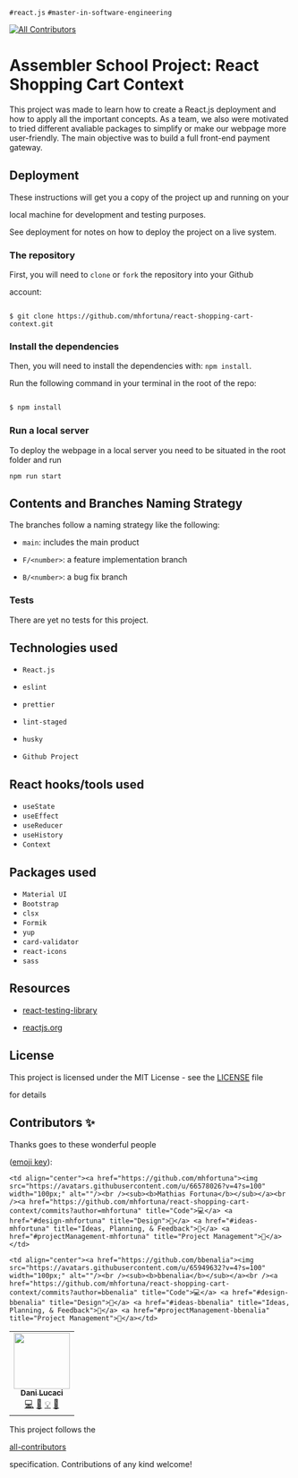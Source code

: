 
`#react.js`  `#master-in-software-engineering`

  

<!-- ALL-CONTRIBUTORS-BADGE:START - Do not remove or modify this section -->
[![All Contributors](https://img.shields.io/badge/all_contributors-2-orange.svg?style=flat-square)](#contributors-)
<!-- ALL-CONTRIBUTORS-BADGE:END -->

  

# Assembler School Project: React Shopping Cart Context

  
This project was made to learn how to create a React.js deployment and how to apply all the important concepts. 
As a team, we also were motivated to tried different avaliable packages to simplify or make our webpage more user-friendly.
The main objective was to build a full front-end payment gateway.

## Deployment

  

These instructions will get you a copy of the project up and running on your

local machine for development and testing purposes.

  

See deployment for notes on how to deploy the project on a live system.

  

### The repository

  

First, you will need to `clone` or `fork` the repository into your Github

account: 

```

$ git clone https://github.com/mhfortuna/react-shopping-cart-context.git

```
### Install the dependencies

Then, you will need to install the dependencies with: `npm install`.

Run the following command in your terminal in the root of the repo:

```sh

$ npm install

```


### Run a local server
To deploy the webpage in a local server you need to be situated in the root folder and run 
```
npm run start
```

  

## Contents and Branches Naming Strategy


The branches follow a naming strategy like the following:

  

-  `main`: includes the main product

-  `F/<number>`: a feature implementation branch
-  `B/<number>`: a bug fix branch

   

### Tests
There are yet no tests for this project.

  

## Technologies used

-  `React.js`

-  `eslint`

-  `prettier`

-  `lint-staged`

-  `husky`
- `Github Project`

## React hooks/tools used

-  `useState`
- `useEffect`
- `useReducer`
- `useHistory`
- `Context`

## Packages used

  -  `Material UI`
  -  `Bootstrap`
  - `clsx`
-  `Formik`
- `yup`
-  `card-validator`
-  `react-icons`
-  `sass`

### 
  

## Resources



-  [react-testing-library](https://testing-library.com/docs/react-testing-library/intro/)

-  [reactjs.org](https://reactjs.org/)

  

## License

  

This project is licensed under the MIT License - see the [LICENSE](LICENSE) file

for details

  

## Contributors ✨

  

Thanks goes to these wonderful people

([emoji key](https://allcontributors.org/docs/en/emoji-key)):

  

<!-- ALL-CONTRIBUTORS-LIST:START - Do not remove or modify this section -->
<!-- prettier-ignore-start -->
<!-- markdownlint-disable -->
<table>
  <tr>
    <td align="center"><a href="http://www.danilucaci.com"><img src="https://avatars.githubusercontent.com/u/19062818?v=4?s=100" width="100px;" alt=""/><br /><sub><b>Dani Lucaci</b></sub></a><br /><a href="https://github.com/mhfortuna/react-shopping-cart-context/commits?author=danilucaci" title="Code">💻</a> <a href="https://github.com/mhfortuna/react-shopping-cart-context/commits?author=danilucaci" title="Documentation">📖</a> <a href="#example-danilucaci" title="Examples">💡</a> <a href="#tool-danilucaci" title="Tools">🔧</a></td>

    <td align="center"><a href="https://github.com/mhfortuna"><img src="https://avatars.githubusercontent.com/u/66578026?v=4?s=100" width="100px;" alt=""/><br /><sub><b>Mathias Fortuna</b></sub></a><br /><a href="https://github.com/mhfortuna/react-shopping-cart-context/commits?author=mhfortuna" title="Code">💻</a> <a href="#design-mhfortuna" title="Design">🎨</a> <a href="#ideas-mhfortuna" title="Ideas, Planning, & Feedback">🤔</a> <a href="#projectManagement-mhfortuna" title="Project Management">📆</a></td>

    <td align="center"><a href="https://github.com/bbenalia"><img src="https://avatars.githubusercontent.com/u/65949632?v=4?s=100" width="100px;" alt=""/><br /><sub><b>bbenalia</b></sub></a><br /><a href="https://github.com/mhfortuna/react-shopping-cart-context/commits?author=bbenalia" title="Code">💻</a> <a href="#design-bbenalia" title="Design">🎨</a> <a href="#ideas-bbenalia" title="Ideas, Planning, & Feedback">🤔</a> <a href="#projectManagement-bbenalia" title="Project Management">📆</a></td>

  </tr>
</table>

<!-- markdownlint-restore -->
<!-- prettier-ignore-end -->

<!-- ALL-CONTRIBUTORS-LIST:END -->

  

This project follows the

[all-contributors](https://github.com/all-contributors/all-contributors)

specification. Contributions of any kind welcome!